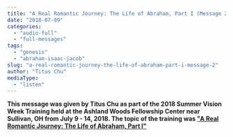 ```yaml
---
title: "A Real Romantic Journey: The Life of Abraham, Part I (Message 2)"
date: "2018-07-09"
categories: 
  - "audio-full"
  - "full-messages"
tags: 
  - "genesis"
  - "abraham-isaac-jacob"
slug: "a-real-romantic-journey-the-life-of-abraham-part-i-message-2"
author: "Titus Chu"
mediaType: 
  - "listen"
---
```


__This message was given by Titus Chu as part of the 2018 Summer Vision Week Training held at the Ashland Woods Fellowship Center near Sullivan, OH from July 9 - 14, 2018. The topic of the training was ["A Real Romantic Journey: The Life of Abraham, Part I"](https://www.asweetsavor.org/2018-summer-vision-week-a-real-romantic-journey-the-life-of-abraham-part-i)__

